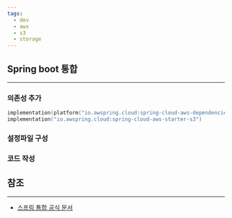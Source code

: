 ```yaml
---
tags:
  - dev
  - aws
  - s3
  - storage
---
```

## Spring boot 통합
---
### 의존성 추가
```kotlin
implementation(platform("io.awspring.cloud:spring-cloud-aws-dependencies:3.1.0"))
implementation("io.awspring.cloud:spring-cloud-aws-starter-s3")
```
### 설정파일 구성

### 코드 작성

## 참조
---
- [스프링 통합 공식 문서](https://docs.awspring.io/spring-cloud-aws/docs/3.1.0/reference/html/index.html#spring-cloud-aws-s3) 